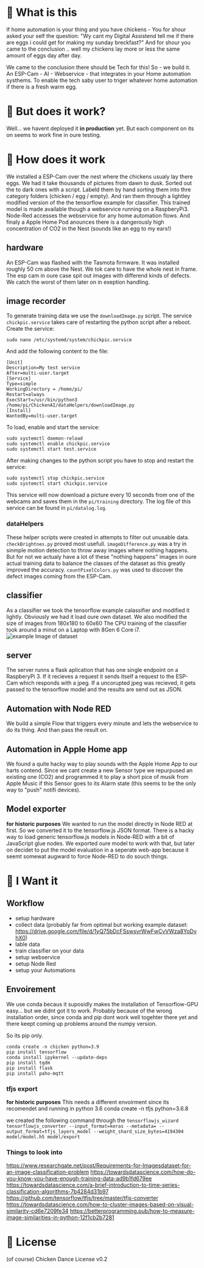 # 🐔 What is this 
If home automation is your thing and you have chickens - You for shour asked your self the question:
"Wy cant my Digital Assistend tell me if there are eggs i could get for making my sunday breckfast?"
And for shour you came to the conclusion .. well my chickens lay more or less the same amount of eggs day after day.

We came to the conclusion there should be Tech for this!
So - we build it. An ESP-Cam - AI - Webservice - that integrates in your Home automation systhems.
To enable the tech saby user to triger whatever home automation if there is a fresh warm egg. 

# 🐤 But does it work?
Well... we havent deployed it __in production__ yet. But each component on its on seems to work fine in oure testing.

# 🐥 How does it work
We installed a ESP-Cam over the nest where the chickens usualy lay there eggs.
We had it take thousands of pictures from dawn to dusk.
Sorted out the to dark ones with a script.
Labeld them by hand sorting them into thre category folders (chicken / egg / empty).
And ran them through a lightley modified version of the the tensorflow example for classifier.
This trained model is made available though a webservice running on a RaspberyPi3.
Node-Red accesses the webservice for any home automation flows.
And finaly a Apple Home Pod anounces there is a dangerously high concentration of CO2 in the Nest (sounds like an egg to my ears!)

## hardware
An ESP-Cam was flashed with the Tasmota firmware. 
It was installed roughly 50 cm above the Nest. We tok care to have the whole nest in frame.
The esp cam in oure case spit out images with differend kinds of defects. We catch the worst of them later on in exeption handling.

## image recorder
To generate training data we use the `downloadImage.py` script. The service `chickpic.service` takes care of restarting the python script after a reboot. 
Create the service:
```
sudo nano /etc/systemd/system/chickpic.service
```

And add the following content to the file:

```
[Unit]
Description=My test service
After=multi-user.target
[Service]
Type=simple
WorkingDirectory = /home/pi/
Restart=always
ExecStart=/usr/bin/python3 /home/pi/ChickenAI/dataHelpers/downloadImage.py
[Install]
WantedBy=multi-user.target
```
To load, enable and start the service:

```
sudo systemctl daemon-reload
sudo systemctl enable chickpic.service
sudo systemctl start test.service
````
After making changes to the python script you have to stop and restart the service:
```
sudo systemctl stop chickpic.service
sudo systemctl start chickpic.service
```

This service will now download a picture every 10 seconds from one of the webcams and saves them in the `pi/training` directory. The log file of this service can be found in `pi/datalog.log`. 

### dataHelpers
These helper scripts were created in attempts to filter out unusable data. `checkBrightnes.py` proved most usefull. `imageDifference.py` was a try in sinmple motion detection to throw away images where nothing happens. But for not we actualy have a lot of these "nothing happens" images in oure actual training data to balance the classes of the dataset as this greatly improved the accuracy. `countPixelColors.py` was used to discover the defect images coming from the ESP-Cam.  


## classifier
As a classifier we took the tensorflow example calassifier and modified it lightly.
Obviously we had it load oure own dataset.
We also modified the size of images from 180x180 to 60x60
The CPU training of the classifier took around a minut on a Laptop with 8Gen 6 Core i7.
![example Image of dataset ](/docs/dataset.png)


## server
The server runns a flask aplication that has one single endpoint on a RaspberyPi 3. If it recieves a request it sends itself a request to the ESP-Cam which responds with a jpeg. If a uncorupted jpeg was recieved, it gets passed to the tensorflow model and the results are send out as JSON.

## Automation with Node RED
We build a simple Flow that triggers every minute and lets the webservice to do its thing. And than pass the result on.  

## Automation in Apple Home app
We found a quite hacky way to play sounds with the Apple Home App to our harts contend. Since we cant create a new Sensor type we repurpused an existing one (CO2) and programmed it to play a short pice of musik from Apple Music if this Sensor goes to its Alarm state (this seems to be the only way to "push" notifi devices). 

## Model exporter
__for historic purposes__ We wanted to run the model directly in Node RED at first. So we converted it to the tensorflow.js JSON format.
There is a hacky way to load generic tensorflow.js models in Node-RED with a bit of JavaScript glue nodes. We exported oure model to work with that, but later on decidet to put the model evaluation in a seperate web-app because it seemt somewat augward to force Node-RED to do souch things.


# 🐣 I Want it

## Workflow
- setup hardware
- collect data (probably far from optimal but working example dataset: https://drive.google.com/file/d/1yQ75bDcFSswsvrWwFwCvVWza8YoDvhX0)
- lable data
- train classifier on your data
- setup webservice
- setup Node Red
- setup your Automations

## Envoirement
We use conda becaus it suposidly makes the installation of Tensorflow-GPU easy... but we didnt got it to work. Probably because of the wrong installation order, since conda and pip dont work well togehter there yet and there keept coming up problems around the numpy version.

So its pip only.
```
conda create -n chicken python=3.9
pip install tensorflow
conda install ipykernel --update-deps
pip install tqdm
pip install flask
pip install paho-mqtt
```

### tfjs export
__for historic purposes__
This needs a different envoirment since its recomendet and running in python 3.6
conda create -n tfjs python=3.6.8

we created the following command through the `tensorflowjs_wizard`
`tensorflowjs_converter --input_format=keras --metadata= --output_format=tfjs_layers_model --weight_shard_size_bytes=4194304 model/model.h5 model/export`


### Things to look into
https://www.researchgate.net/post/Requirements-for-Imagesdataset-for-an-image-classification-problem
https://towardsdatascience.com/how-do-you-know-you-have-enough-training-data-ad9b1fd679ee
https://towardsdatascience.com/a-brief-introduction-to-time-series-classification-algorithms-7b4284d31b97
https://github.com/tensorflow/tfjs/tree/master/tfjs-converter
https://towardsdatascience.com/how-to-cluster-images-based-on-visual-similarity-cd6e7209fe34
https://betterprogramming.pub/how-to-measure-image-similarities-in-python-12f1cb2b7281

# 🐓 License
(of course) Chicken Dance License v0.2

